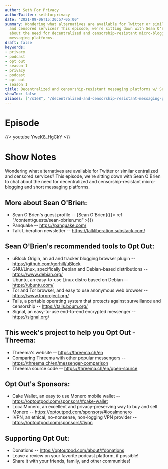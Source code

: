 ```yaml
---
author: Seth For Privacy
authorTwitter: sethforprivacy
date: "2021-09-06T15:30:57-05:00"
summary: Wondering what alternatives are available for Twitter or similar centralized
  and censored services? This episode, we're sitting down with Sean O'Brien to chat
  about the need for decentralized and censorship-resistant micro-blogging and short
  messaging platforms.
draft: false
keywords:
- privacy
- podcast
- opt out
- season 1
- privacy
- podcast
- opt out
- season 1
title: Decentralized and censorship-resistant messaging platforms w/ Sean O'Brien
showToc: false
aliases: ["/s1e8", "/decentralized-and-censorship-resistant-messaging-platforms-w-sean"]
---
```


# Episode

<div id="buzzsprout-player-9149752"></div><script src="https://www.buzzsprout.com/1790481/9149752-decentralized-and-censorship-resistant-messaging-platforms-w-sean-o-brien.js?container_id=buzzsprout-player-9149752&player=small" type="text/javascript" charset="utf-8"></script>

{{< youtube YweK8_HgCkY >}}

# Show Notes

Wondering what alternatives are available for Twitter or similar centralized and censored services? This episode, we're sitting down with Sean O'Brien to chat about the need for decentralized and censorship-resistant micro-blogging and short messaging platforms.

## More about Sean O'Brien:

- Sean O'Brien's guest profile -- [Sean O'Brien]({{< ref "/content/guests/sean-obrien.md" >}})
- Panquake -- https://panquake.com/
- Talk Liberation newsletter -- https://talkliberation.substack.com/

## Sean O'Brien's recommended tools to Opt Out:

- uBlock Origin, an ad and tracker blogging browser plugin -- https://github.com/gorhill/uBlock
- GNU/Linux, specifically Debian and Debian-based distributions -- https://www.debian.org/
- Ubuntu, an easy-to-use Linux distro based on Debian -- https://ubuntu.com/
- Tor and Tor browser, and easy to use anonymous web browser -- https://www.torproject.org/
- Tails, a portable operating system that protects against surveillance and censorship -- https://tails.boum.org/
- Signal, an easy-to-use end-to-end encrypted messenger -- https://signal.org/

## This week's project to help you Opt Out - Threema:

- Threema's website -- https://threema.ch/en
- Comparing Threema with other popular messengers -- https://threema.ch/en/messenger-comparison
- Threema source code -- https://threema.ch/en/open-source

## Opt Out's Sponsors:

- Cake Wallet, an easy to use Monero mobile wallet -- https://optoutpod.com/sponsors/#cake-wallet
- LocalMonero, an excellent and privacy-preserving way to buy and sell Monero -- https://optoutpod.com/sponsors/#localmonero
- IVPN, an ethical, no-nonsense, non-logging VPN provider -- https://optoutpod.com/sponsors/#ivpn

## Supporting Opt Out:

- Donations -- https://optoutpod.com/about/#donations
- Leave a review on your favorite podcast platform, if possible!
- Share it with your friends, family, and other communities!
